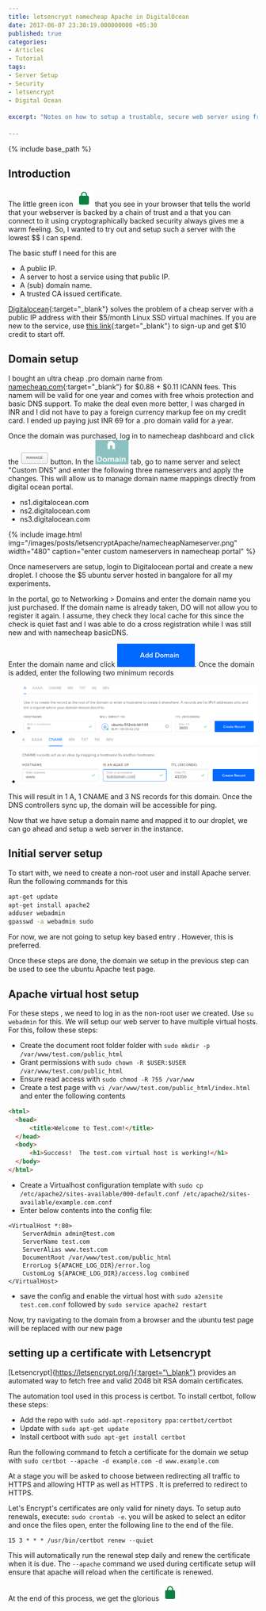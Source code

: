```yaml
---
title: letsencrypt namecheap Apache in DigitalOcean
date: 2017-06-07 23:30:19.000000000 +05:30
published: true 
categories:
- Articles
- Tutorial
tags:
- Server Setup
- Security
- letsencrypt
- Digital Ocean

excerpt: "Notes on how to setup a trustable, secure web server using free/low cost tools from namecheap, letsencrypt and digitalocean"

---
```

<style>
div {
  text-align: justify;
  text-justify: inter-word;
}
</style>


{% include base_path %}

## Introduction

The little green icon ![greenLock](/images/posts/letsencryptApache/greenLock.svg) that you see in your browser that tells the world that your webserver is backed by a chain of trust and a that you can connect to it using cryptographically backed security always gives me a warm feeling. So, I wanted to try out and setup such a server with the lowest $$ I can spend. 

The basic stuff I need for this are

- A public IP.
- A server to host a service using that public IP.
- A (sub) domain name.
- A trusted CA issued certificate.

[Digitalocean](https://www.digitalocean.com/){:target="\_blank"} solves the problem of a cheap server with a public IP address with their $5/month Linux SSD virtual machines. If you are new to the service, use [this link](https://m.do.co/c/010611f6f206){:target="\_blank"} to sign-up  and get $10 credit to start off.

## Domain setup 

I bought an ultra cheap .pro domain name from [namecheap.com](https://www.namecheap.com){:target="\_blank"} for $0.88 + $0.11 ICANN fees. This namem will be valid for one year and comes with free whois protection and basic DNS support. To make the deal even more better, I was charged in INR and I did not have to pay a foreign currency markup fee on my credit card. I ended up paying just INR 69 for a .pro domain valid for a year.  

Once the domain was purchased, log in to namecheap dashboard and click the ![manage](/images/posts/letsencryptApache/namecheapManage.png) button. In the ![Domain](/images/posts/letsencryptApache/namecheapDomain.png) tab, go to name server and select "Custom DNS" and enter the following three nameservers and apply the changes. This will allow us to manage domain name mappings directly from digital ocean portal.

-  ns1.digitalocean.com
-  ns2.digitalocean.com
-  ns3.digitalocean.com

{% include image.html
	img="/images/posts/letsencryptApache/namecheapNameserver.png"
	width="480"
	caption="enter custom nameservers in namecheap portal"
%}

Once nameservers are setup, login to  Digitalocean portal and create a new droplet. I choose the $5 ubuntu server hosted in bangalore for all my experiments.

In the portal, go to Networking > Domains and enter the domain name you just purchased. If the domain name is already taken, DO will not allow you to register it again. I assume, they check they local cache for this since the check is quiet fast and I was able to do a cross registration while I was still new and with namecheap basicDNS.

Enter the domain name and click ![Add Domain](/images/posts/letsencryptApache/DOAddDomain.png). Once the domain is added, enter the following two minimum records  

-  ![A Record](/images/posts/letsencryptApache/DOARec.png) 
-  ![CNAME](/images/posts/letsencryptApache/DOCNAME.png)

This will result in 1 A, 1 CNAME and 3 NS records for this domain. Once the DNS controllers sync up, the domain will be accessible for ping.

Now that we have setup a domain name and mapped it to our droplet, we can go ahead and setup a web server in the instance. 

## Initial server setup

To start with, we need to create a non-root user and install Apache server. Run the following commands for this

```bash
apt-get update
apt-get install apache2
adduser webadmin
gpasswd -a webadmin sudo
```

For now, we are not going to setup key based entry . However, this is preferred. 

Once these steps are done, the domain we setup in the previous step can be used to see the ubuntu Apache test page. 

## Apache virtual host setup

For these steps , we need to log in as the non-root user we created. Use `su webadmin` for this. We will setup our web server to have multiple virtual hosts. For this, follow these steps:

- Create the document root folder folder with `sudo mkdir -p /var/www/test.com/public_html`
- Grant permissions with `sudo chown -R $USER:$USER /var/www/test.com/public_html`
- Ensure read access with `sudo chmod -R 755 /var/www`
- Create a test page with `vi /var/www/test.com/public_html/index.html` and enter the following contents

```html
<html>
  <head>
      <title>Welcome to Test.com!</title>
  </head>
  <body>
      <h1>Success!  The test.com virtual host is working!</h1>
  </body>
</html>
```

- Create a Virtualhost configuration template with `sudo cp /etc/apache2/sites-available/000-default.conf /etc/apache2/sites-available/example.com.conf`
- Enter below contents into the config file:

```config
<VirtualHost *:80>
    ServerAdmin admin@test.com
    ServerName test.com
    ServerAlias www.test.com
    DocumentRoot /var/www/test.com/public_html
    ErrorLog ${APACHE_LOG_DIR}/error.log
    CustomLog ${APACHE_LOG_DIR}/access.log combined
</VirtualHost>
```

- save the config and enable the virtual host with `sudo a2ensite test.com.conf` followed by `sudo service apache2 restart`

Now, try navigating to the domain from a browser and the ubuntu test page will be replaced with our new page

## setting up a certificate with Letsencrypt

[Letsencrypt]{https://letsencrypt.org/}{:target="\_blank"} provides an automated way to fetch free and valid 2048 bit RSA domain certificates. 

The automation tool used in this process is certbot. To install certbot, follow these steps:

- Add the repo with `sudo add-apt-repository ppa:certbot/certbot`
- Update with `sudo apt-get update`
- Install certboot with `sudo apt-get install certbot`

Run the following command to fetch a certificate for the domain we setup with `sudo certbot --apache -d example.com -d www.example.com`

At a stage you will be asked to choose between redirecting all traffic to HTTPS and allowing HTTP as well as HTTPS . It is preferred to redirect to HTTPS.

Let's Encrypt's certificates are only valid for ninety days. To setup auto renewals, execute: `sudo crontab -e`. you will be asked to select an editor and once the files open, enter the following line to the end of the file. 

```
15 3 * * * /usr/bin/certbot renew --quiet
```

This will automatically run the renewal step daily and renew the certificate when it is due. The `--apache` command we used during certificate setup will ensure that apache will reload when the certificate is renewed. 

At the end of this process, we get the glorious ![little green Lock](/images/posts/letsencryptApache/greenLock.svg)  

